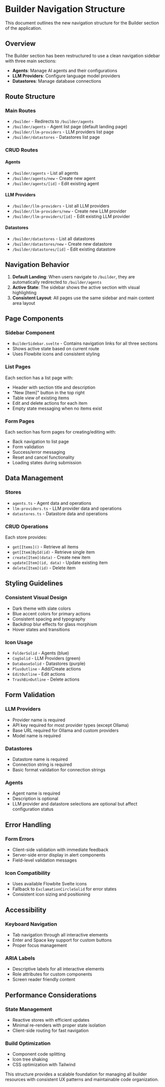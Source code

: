 # Builder Navigation Structure

This document outlines the new navigation structure for the Builder section of the application.

## Overview

The Builder section has been restructured to use a clean navigation sidebar with three main sections:
- **Agents**: Manage AI agents and their configurations
- **LLM Providers**: Configure language model providers
- **Datastores**: Manage database connections

## Route Structure

### Main Routes

- `/builder` - Redirects to `/builder/agents`
- `/builder/agents` - Agent list page (default landing page)
- `/builder/llm-providers` - LLM providers list page
- `/builder/datastores` - Datastores list page

### CRUD Routes

#### Agents
- `/builder/agents` - List all agents
- `/builder/agents/new` - Create new agent
- `/builder/agents/[id]` - Edit existing agent

#### LLM Providers
- `/builder/llm-providers` - List all LLM providers
- `/builder/llm-providers/new` - Create new LLM provider
- `/builder/llm-providers/[id]` - Edit existing LLM provider

#### Datastores
- `/builder/datastores` - List all datastores
- `/builder/datastores/new` - Create new datastore
- `/builder/datastores/[id]` - Edit existing datastore

## Navigation Behavior

1. **Default Landing**: When users navigate to `/builder`, they are automatically redirected to `/builder/agents`
2. **Active State**: The sidebar shows the active section with visual highlighting
3. **Consistent Layout**: All pages use the same sidebar and main content area layout

## Page Components

### Sidebar Component
- `BuilderSidebar.svelte` - Contains navigation links for all three sections
- Shows active state based on current route
- Uses Flowbite icons and consistent styling

### List Pages
Each section has a list page with:
- Header with section title and description
- "New [Item]" button in the top right
- Table view of existing items
- Edit and delete actions for each item
- Empty state messaging when no items exist

### Form Pages
Each section has form pages for creating/editing with:
- Back navigation to list page
- Form validation
- Success/error messaging
- Reset and cancel functionality
- Loading states during submission

## Data Management

### Stores
- `agents.ts` - Agent data and operations
- `llm-providers.ts` - LLM provider data and operations
- `datastores.ts` - Datastore data and operations

### CRUD Operations
Each store provides:
- `get[Items]()` - Retrieve all items
- `get[Item]ById(id)` - Retrieve single item
- `create[Item](data)` - Create new item
- `update[Item](id, data)` - Update existing item
- `delete[Item](id)` - Delete item

## Styling Guidelines

### Consistent Visual Design
- Dark theme with slate colors
- Blue accent colors for primary actions
- Consistent spacing and typography
- Backdrop blur effects for glass morphism
- Hover states and transitions

### Icon Usage
- `FolderSolid` - Agents (blue)
- `CogSolid` - LLM Providers (green)
- `DatabaseSolid` - Datastores (purple)
- `PlusOutline` - Add/Create actions
- `EditOutline` - Edit actions
- `TrashBinOutline` - Delete actions

## Form Validation

### LLM Providers
- Provider name is required
- API key required for most provider types (except Ollama)
- Base URL required for Ollama and custom providers
- Model name is required

### Datastores
- Datastore name is required
- Connection string is required
- Basic format validation for connection strings

### Agents
- Agent name is required
- Description is optional
- LLM provider and datastore selections are optional but affect configuration status

## Error Handling

### Form Errors
- Client-side validation with immediate feedback
- Server-side error display in alert components
- Field-level validation messages

### Icon Compatibility
- Uses available Flowbite Svelte icons
- Fallback to `ExclamationCircleSolid` for error states
- Consistent icon sizing and positioning

## Accessibility

### Keyboard Navigation
- Tab navigation through all interactive elements
- Enter and Space key support for custom buttons
- Proper focus management

### ARIA Labels
- Descriptive labels for all interactive elements
- Role attributes for custom components
- Screen reader friendly content

## Performance Considerations

### State Management
- Reactive stores with efficient updates
- Minimal re-renders with proper state isolation
- Client-side routing for fast navigation

### Build Optimization
- Component code splitting
- Icon tree shaking
- CSS optimization with Tailwind

This structure provides a scalable foundation for managing all builder resources with consistent UX patterns and maintainable code organization.